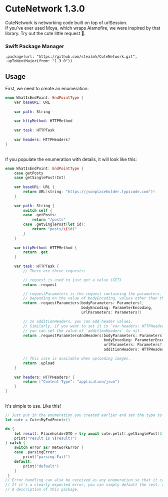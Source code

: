 # CuteNetwork 1.3.0
CuteNetwork is networking code built on top of urlSession. <br>
If you've ever used Moya, which wraps Alamofire, we were inspired by that library. Try out the cute little request 🐣. <br>

### Swift Package Manager
```
.package(url: "https://github.com/stealmh/CuteNetwork.git", .upToNextMajor(from: "1.3.0"))
```
## Usage
First, we need to create an enumeration:
```swift
enum WhatIsEndPoint: EndPointType {
    var baseURL: URL
    
    var path: String
    
    var httpMethod: HTTPMethod
    
    var task: HTTPTask
    
    var headers: HTTPHeaders?
}
```

</br>If you populate the enumeration with details, it will look like this: 
```swift
enum WhatIsEndPoint: EndPointType {
    case getPosts
    case getSinglePost(Int)
    
    var baseURL: URL {
        return URL(string: "https://jsonplaceholder.typicode.com")!
    }
    
    var path: String {
        switch self {
        case .getPosts:
            return "/posts"
        case .getSinglePost(let id):
            return "posts/\(id)"
        }
    }
    
    var httpMethod: HTTPMethod {
        return .get
    }
    
    var task: HTTPTask {
        // There are three requests:

        // request is used to just get a value (GET)
        return .request

        // requestParameters is the request containing the parameters.
        // Depending on the value of bodyEncoding, values other than those that apply can be ignored by putting nil.
        return .requestParameters(bodyParameters: Parameters?,
                                  bodyEncoding: ParameterEncoding,
                                  urlParameters: Parameters?)

        // In additionHeaders, you can add header values.
        // Similarly, if you want to set it in `var headers: HTTPHeaders?`,
        // you can set the value of `additionHeaders` to nil.
        return .requestParametersAndHeaders(bodyParameters: Parameters?,
                                            bodyEncoding: ParameterEncoding,
                                            urlParameters: Parameters?,
                                            additionHeaders: HTTPHeaders?)

        // This case is available when uploading images.
        return .upload
    }
    
    var headers: HTTPHeaders? {
        return ["Content-Type": "application/json"]
    }
}
```
</br>It's simple to use. Like this! </br>
```swift
// Just put in the enumeration you created earlier and set the type to be decoded and you're done.
let cute = Cute<MyEndPoint>()

do {
    let result: PlaceholderDTO = try await cute.petit(.getSinglePost(3))
    print("result is \(result)")
} catch {
    switch error as? NetworkError {
    case .parsingError:
        print("parsing-Fail")
    default:
        print("default")
    }
 }
// Error handling can also be received as any enumeration so that it can be handled by the usage. <br>
// If it's a clearly expected error, you can simply default the rest. that's it!
// A description of this package.
```
